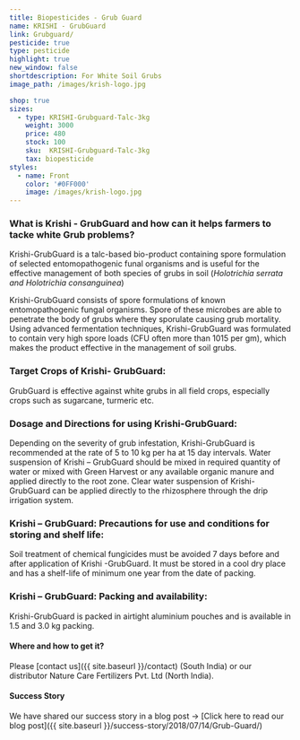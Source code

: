 ```yaml
---
title: Biopesticides - Grub Guard
name: KRISHI - GrubGuard
link: Grubguard/
pesticide: true
type: pesticide
highlight: true
new_window: false
shortdescription: For White Soil Grubs
image_path: /images/krish-logo.jpg

shop: true
sizes:
  - type: KRISHI-Grubguard-Talc-3kg
    weight: 3000
    price: 480
    stock: 100
    sku:  KRISHI-Grubguard-Talc-3kg
    tax: biopesticide
styles:
  - name: Front
    color: '#0FF000'
    image: /images/krish-logo.jpg
---
```

### What is Krishi - GrubGuard and how can it helps farmers to tacke white Grub problems?

Krishi-GrubGuard is a talc-based bio-product containing spore formulation of selected entomopathogenic funal organisms and is useful for the effective management of both species of grubs in soil (_Holotrichia serrata and Holotrichia consanguinea_)

Krishi-GrubGuard consists of spore formulations of known entomopathogenic fungal organisms. Spore of these microbes are able to penetrate the body of grubs where they sporulate causing grub mortality. Using advanced fermentation techniques, Krishi-GrubGuard was formulated to contain very high spore loads (CFU often more than 1015 per gm), which makes the product effective in the management of soil grubs.

### Target Crops of Krishi- GrubGuard:

GrubGuard is effective against white grubs in all field crops, especially crops such as sugarcane, turmeric etc.

### Dosage and Directions for using Krishi-GrubGuard:  

Depending on the severity of grub infestation, Krishi-GrubGuard is recommended at the rate of  5 to 10 kg per ha at 15 day intervals.  Water suspension of Krishi – GrubGuard should be mixed in required quantity of water or mixed with Green Harvest or any available organic manure and applied directly to the root zone.  Clear water suspension of Krishi- GrubGuard can be applied directly to the rhizosphere through the drip irrigation system.

### Krishi – GrubGuard: Precautions for use and conditions for storing and shelf life:

Soil treatment of chemical fungicides must be avoided 7 days before and after application of Krishi -GrubGuard. It must be stored in a cool dry place and has a shelf-life of minimum one year from the date of packing.  

### Krishi – GrubGuard:  Packing and availability:

 Krishi-GrubGuard is packed in airtight aluminium pouches and is available in 1.5 and 3.0 kg packing.

#### Where and how to get it?
Please [contact us]({{ site.baseurl }}/contact) (South India) or our distributor Nature Care Fertilizers Pvt. Ltd (North India).

#### Success Story

We have shared our success story in a blog post -> [Click here to read our blog post]({{ site.baseurl }}/success-story/2018/07/14/Grub-Guard/)
